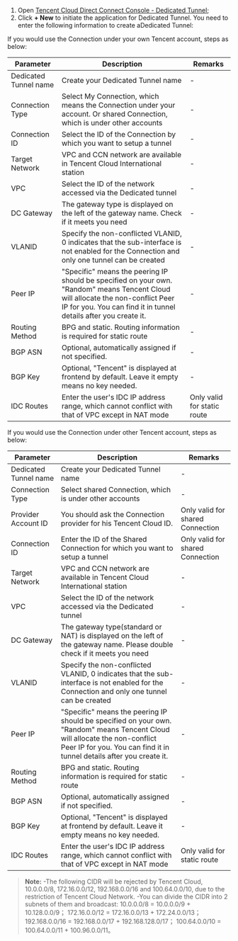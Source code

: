 1. Open [Tencent Cloud Direct Connect Console - Dedicated Tunnel](https://console.cloud.tencent.com/vpc/dcConn);
2. Click **+ New** to initiate the application for Dedicated Tunnel. You need to enter the following information to create aDedicated Tunnel:

If you would use the Connection under your own Tencent account, steps as below:

| Parameter | Description | Remarks |
| --------- | ---------------- | -------- |
| Dedicated Tunnel name | Create your Dedicated Tunnel name | -|
| Connection Type | Select My Connection, which means the Connection under your account. Or shared Connection, which is under other accounts |- |
| Connection ID | Select the ID of the Connection by which you want to setup a tunnel | - |
| Target Network | VPC and CCN network are available in Tencent Cloud International station |- |
| VPC | Select the ID of the network accessed via the Dedicated tunnel |- |
| DC Gateway | The gateway type is displayed on the left of the gateway name. Check if it meets you need |-|
| VLANID  | Specify the non-conflicted VLANID, 0 indicates that the sub-interface is not enabled for the Connection and only one tunnel can be created |- |
| Peer IP | "Specific" means the peering IP should be specified on your own. "Random" means Tencent Cloud will allocate the non-conflict Peer IP for you. You can find it in tunnel details after you create it. |- |
| Routing Method | BPG and static. Routing information is required for static route |- |
| BGP ASN   | Optional, automatically assigned if not specified. |-|
| BGP Key | Optional, "Tencent" is displayed at frontend by default. Leave it empty means no key needed. |-|
| IDC Routes | Enter the user's IDC IP address range, which cannot conflict with that of VPC except in NAT mode | Only valid for static route |- |


If you would use the Connection under other Tencent account, steps as below:

| Parameter | Description | Remarks |
| --------- | ------------- | -------- |
| Dedicated Tunnel name | Create your Dedicated Tunnel name | - |
| Connection Type | Select shared Connection, which is under other accounts | - |
| Provider Account ID | You should ask the Connection provider for his Tencent Cloud ID. | Only valid for shared Connection |-|
| Connection ID | Enter the ID of the Shared Connection for which you want to setup a tunnel | Only valid for shared Connection |
| Target Network | VPC and CCN network are available in Tencent Cloud International station | -|
| VPC | Select the ID of the network accessed via the Dedicated tunnel | - |
| DC Gateway | The gateway type(standard or NAT) is displayed on the left of the gateway name. Please double check if it meets you need|- |
| VLANID | Specify the non-conflicted VLANID, 0 indicates that the sub-interface is not enabled for the Connection and only one tunnel can be created |- |
| Peer IP | "Specific" means the peering IP should be specified on your own. "Random" means Tencent Cloud will allocate the non-conflict Peer IP for you. You can find it in tunnel details after you create it. |- |
| Routing Method | BPG and static. Routing information is required for static route |- |
| BGP ASN   | Optional, automatically assigned if not specified. | -|
| BGP Key | Optional, "Tencent" is displayed at frontend by default. Leave it empty means no key needed. | - |
| IDC Routes | Enter the user's IDC IP address range, which cannot conflict with that of VPC except in NAT mode | Only valid for static route | - |

>**Note:**
-The following CIDR will be rejected by Tencent Cloud, 10.0.0.0/8, 172.16.0.0/12, 192.168.0.0/16 and 100.64.0.0/10, due to the restriction of Tencent Cloud Network.
-You can divide the CIDR into 2 subnets of them and broadcast:
10.0.0.0/8 = 10.0.0.0/9 + 10.128.0.0/9；
172.16.0.0/12 = 172.16.0.0/13 + 172.24.0.0/13；
192.168.0.0/16 = 192.168.0.0/17 + 192.168.128.0/17；
100.64.0.0/10 = 100.64.0.0/11 + 100.96.0.0/11。


